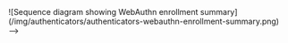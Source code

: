 <!-->
<div class="common-image-format">

![Sequence diagram showing WebAuthn enrollment summary](/img/authenticators/authenticators-webauthn-enrollment-summary.png)

</div>
-->
